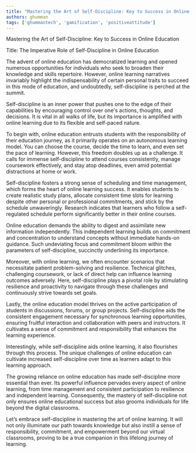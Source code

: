 ```yaml
---
title: "Mastering the Art of Self-Discipline: Key to Success in Online Education"  # Wrap the title in double quotes
authors: ghumman
tags: ['ghummantech', 'gamification', 'positiveattitude']
---
```


Mastering the Art of Self-Discipline: Key to Success in Online Education
<!-- truncate -->

Title: The Imperative Role of Self-Discipline in Online Education

The advent of online education has democratized learning and opened numerous opportunities for individuals who seek to broaden their knowledge and skills repertoire. However, online learning narratives invariably highlight the indispensability of certain personal traits to succeed in this mode of education, and undoubtedly, self-discipline is perched at the summit.

Self-discipline is an inner power that pushes one to the edge of their capabilities by encouraging control over one's actions, thoughts, and decisions. It is vital in all walks of life, but its importance is amplified with online learning due to its flexible and self-paced nature. 

To begin with, online education entrusts students with the responsibility of their education journey, as it primarily operates on an autonomous learning model. You can choose the course, decide the time to learn, and even set the pace of learning. However, this freedom doubles up as a challenge. It calls for immense self-discipline to attend courses consistently, manage coursework effectively, and stay atop deadlines, even amid potential distractions at home or work.

Self-discipline fosters a strong sense of scheduling and time management, which forms the heart of online learning success. It enables students to create realistic study plans, allocate consistent time slots for learning despite other personal or professional commitments, and stick by the schedule unwaveringly. Research indicates that learners who follow a self-regulated schedule perform significantly better in their online courses.

Online education demands the ability to digest and assimilate new information independently. This independent learning builds on commitment and concentration to understand concepts without immediate hands-on guidance. Such undeviating focus and commitment bloom within the parameters of self-discipline, succinctly underlining its importance.

Moreover, with online learning, we often encounter scenarios that necessitate patient problem-solving and resilience. Technical glitches, challenging coursework, or lack of direct help can influence learning outcomes adversely. Here, self-discipline plays a pivotal role by stimulating resilience and proactivity to navigate through these challenges and continuously strive towards set goals.

Lastly, the online education model thrives on the active participation of students in discussions, forums, or group projects. Self-discipline aids the consistent engagement necessary for synchronous learning opportunities, ensuring fruitful interaction and collaboration with peers and instructors. It cultivates a sense of commitment and responsibility that enhances the learning experience.

Interestingly, while self-discipline aids online learning, it also flourishes through this process. The unique challenges of online education can cultivate increased self-discipline over time as learners adapt to this learning approach. 

The growing reliance on online education has made self-discipline more essential than ever. Its powerful influence pervades every aspect of online learning, from time management and consistent participation to resilience and independent learning. Consequently, the mastery of self-discipline not only ensures online educational success but also grooms individuals for life beyond the digital classrooms. 

Let’s embrace self-discipline in mastering the art of online learning. It will not only illuminate our path towards knowledge but also instill a sense of responsibility, commitment, and empowerment beyond our virtual classrooms, proving to be a true companion in this lifelong journey of learning.
